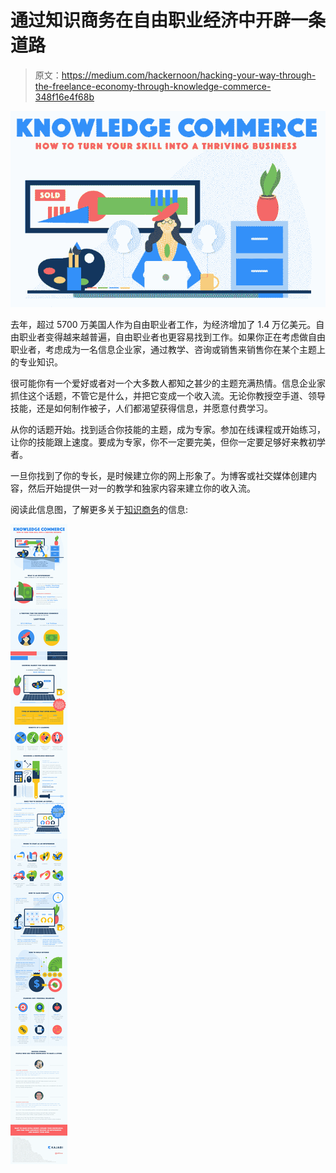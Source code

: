 # 通过知识商务在自由职业经济中开辟一条道路

> 原文：<https://medium.com/hackernoon/hacking-your-way-through-the-freelance-economy-through-knowledge-commerce-348f16e4f68b>

![](img/bc7ddacf817ca3f06bc8b5c6d3b2935f.png)

去年，超过 5700 万美国人作为自由职业者工作，为经济增加了 1.4 万亿美元。自由职业者变得越来越普遍，自由职业者也更容易找到工作。如果你正在考虑做自由职业者，考虑成为一名信息企业家，通过教学、咨询或销售来销售你在某个主题上的专业知识。

很可能你有一个爱好或者对一个大多数人都知之甚少的主题充满热情。信息企业家抓住这个话题，不管它是什么，并把它变成一个收入流。无论你教授空手道、领导技能，还是如何制作被子，人们都渴望获得信息，并愿意付费学习。

从你的话题开始。找到适合你技能的主题，成为专家。参加在线课程或开始练习，让你的技能跟上速度。要成为专家，你不一定要完美，但你一定要足够好来教初学者。

一旦你找到了你的专长，是时候建立你的网上形象了。为博客或社交媒体创建内容，然后开始提供一对一的教学和独家内容来建立你的收入流。

阅读此信息图，了解更多关于[知识商务](https://blog.newkajabi.com/knowledge-commerce-infographic)的信息:

![](img/3a792bc2bed9df7d1de5f0a37d31ce8c.png)